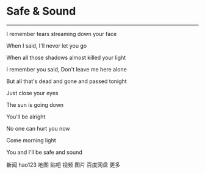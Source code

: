 <!DOCTYPE html>
<html lang="en">
<head>
    <meta charset="UTF-8">
    <title>resume</title>
</head>

<body>
<h1>Safe & Sound</h1>

<hr>
<p>I remember tears streaming down your face</p>
<p>When I said, I'll never let you go</p>
<p>When all those shadows almost killed your light</p>
<p>I remember you said, Don't leave me here alone</p>
<p>But all that's dead and gone and passed tonight</p>
<p>Just close your eyes</p>
<p>The sun is going down</p>
<p>You'll be alright</p>
<p>No one can hurt you now</p>
<p>Come morning light</p>
<p>You and I'll be safe and sound</p>
<a href="https://news.baidu.com/" style="text-decoration: none;">新闻</a>
<a href="https://www.hao123.com/?src=from_pc_logon" style="text-decoration: none;">hao123</a>
<a href="https://map.baidu.com/" style="text-decoration: none;">地图</a>
<a href="https://tieba.baidu.com/index.html" style="text-decoration:none;">贴吧</a>
<a href="https://haokan.baidu.com/?sfrom=baidu-top" style="text-decoration: none;">视频</a>
<a href="https://image.baidu.com/" style="text-decoration: none;">图片</a>
<a href="https://pan.baidu.com/disk/main?from=1026962h#/index?category=all" style="text-decoration: none;">百度网盘</a>
<a href="https://www.baidu.com/more/" style="text-decoration: none;">更多</a>
<img src="../AAA/img/R-C.gif" alt="">









</body>
</html>
